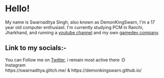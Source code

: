 <h1>Hello!</h1>

<!--**DemonKingSwarn/DemonKingSwarn** is a ✨ _special_ ✨ repository because its `README.md` (this file) appears on your GitHub profile.**--!>

My name is Swarnaditya Singh, also known as DemonKingSwarn, I'm a 17 year old computer enthusiast.
I'm currently studying PCM in Ranchi, Jharkhand,
and running a <a href="https://www.youtube.com/SwarnadityaSinghTheGamingGuruji">youtube channel</a> and my own <a href="gamersinunitystudios.weebly.com">gamedev company</a>.
<br>
 <h2>Link to my socials:-</h2>

You can Follow me on <a href="https://twitter.com/DemonKingSwarn">Twitter</a>, i remain most active there :D
<br>
<a href"https://instagram.com/demonkingswarn">Instagram</a>
<br>
https://swarnaditya.glitch.me/ & https://demonkingswarn.github.io/
